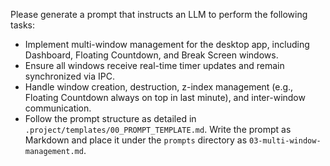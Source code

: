 Please generate a prompt that instructs an LLM to perform the following tasks:

* Implement multi-window management for the desktop app, including Dashboard, Floating Countdown, and Break Screen windows.
* Ensure all windows receive real-time timer updates and remain synchronized via IPC.
* Handle window creation, destruction, z-index management (e.g., Floating Countdown always on top in last minute), and inter-window communication.
* Follow the prompt structure as detailed in `.project/templates/00_PROMPT_TEMPLATE.md`. Write the prompt as Markdown and place it under the `prompts` directory as `03-multi-window-management.md`.
